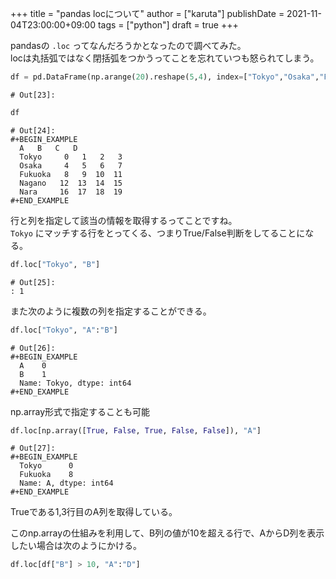 +++
title = "pandas locについて"
author = ["karuta"]
publishDate = 2021-11-04T23:00:00+09:00
tags = ["python"]
draft = true
+++

pandasの `.loc` ってなんだろうかとなったので調べてみた。  
locは丸括弧ではなく閉括弧をつかうってことを忘れていつも怒られてしまう。  

<!--more-->  

```python
df = pd.DataFrame(np.arange(20).reshape(5,4), index=["Tokyo","Osaka","Fukuoka","Nagano", "Nara"],columns=["A","B","C","D"])
```

```text
# Out[23]:
```

```python
df
```

```text
# Out[24]:
#+BEGIN_EXAMPLE
  A   B   C   D
  Tokyo     0   1   2   3
  Osaka     4   5   6   7
  Fukuoka   8   9  10  11
  Nagano   12  13  14  15
  Nara     16  17  18  19
#+END_EXAMPLE
```

行と列を指定して該当の情報を取得するってことですね。  
`Tokyo` にマッチする行をとってくる、つまりTrue/False判断をしてることになる。  

```python
df.loc["Tokyo", "B"]
```

```text
# Out[25]:
: 1
```

また次のように複数の列を指定することができる。  

```python
df.loc["Tokyo", "A":"B"]
```

```text
# Out[26]:
#+BEGIN_EXAMPLE
  A    0
  B    1
  Name: Tokyo, dtype: int64
#+END_EXAMPLE
```

np.array形式で指定することも可能  

```python
df.loc[np.array([True, False, True, False, False]), "A"]
```

```text
# Out[27]:
#+BEGIN_EXAMPLE
  Tokyo      0
  Fukuoka    8
  Name: A, dtype: int64
#+END_EXAMPLE
```

Trueである1,3行目のA列を取得している。  

このnp.arrayの仕組みを利用して、B列の値が10を超える行で、AからD列を表示したい場合は次のようにかける。  

```python
df.loc[df["B"] > 10, "A":"D"]
```
